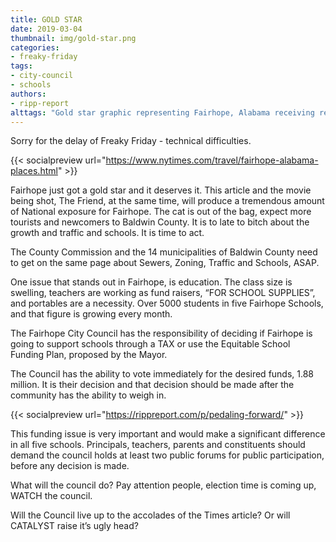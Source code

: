 ```yaml
---
title: GOLD STAR
date: 2019-03-04
thumbnail: img/gold-star.png
categories:
- freaky-friday
tags:
- city-council
- schools
authors:
- ripp-report
alttags: "Gold star graphic representing Fairhope, Alabama receiving recognition and increased tourism due to a travel article and f..."
---
```

Sorry for the delay of Freaky Friday - technical difficulties.

{{< socialpreview url="https://www.nytimes.com/travel/fairhope-alabama-places.html" >}}


Fairhope just got a gold star and it deserves it. This article and the movie being shot, The Friend, at the same time, will produce a tremendous amount of National exposure for Fairhope. The cat is out of the bag, expect more tourists and newcomers to Baldwin County. It is to late to bitch about the growth and traffic and schools. It is time to act.

The County Commission and the 14 municipalities of Baldwin County need to get on the same page about Sewers, Zoning, Traffic and Schools, ASAP.

One issue that stands out in Fairhope, is education. The class size is swelling, teachers are working as fund raisers, “FOR SCHOOL SUPPLIES”, and portables are a necessity. Over 5000 students in five Fairhope Schools, and that figure is growing every month.

The Fairhope City Council has the responsibility of deciding if Fairhope is going to support schools through a TAX or use the Equitable School Funding Plan, proposed by the Mayor.

The Council has the ability to vote immediately for the desired funds, 1.88 million. It is their decision and that decision should be made after the community has the ability to weigh in.

{{< socialpreview url="https://rippreport.com/p/pedaling-forward/" >}}

This funding issue is very important and would make a significant difference in all five schools. Principals, teachers, parents and constituents should demand the council holds at least two public forums for public participation, before any decision is made.

What will the council do? Pay attention people, election time is coming up, WATCH the council.

Will the Council live up to the accolades of the Times article? Or will CATALYST raise it’s ugly head?

